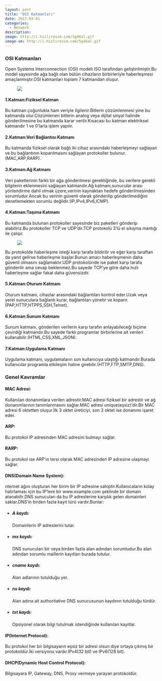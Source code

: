 ```yaml
---
layout: post
title: "OSI Katmanları"
date: 2017-03-01
categories:
  - Network
description: 
image: http://i.hizliresim.com/5g46al.gif
image-sm: http://i.hizliresim.com/5g46al.gif
---
```


<h3>OSI Katmanları</h3>

<p>Open Systems Interconnection (OSI) modeli ISO tarafından geliştirilmiştir.Bu model sayesinde ağa bağlı olan bütün cihazların birbirleriyle haberleşmesi amaçlanmıştır.OSI katmanları toplam 7 katmandan oluşur.</p>

<figure>
  <img src="http://i.hizliresim.com/9QRZq5.gif"/>
</figure>

<h4>1.Katman:Fiziksel Katman</h4>
<p>Bu katman çoğunlukla ham veriyle ilgilenir.Bitlerin çözümlenmesi yine bu katmanda olur.Çözümlenen bitlerin analog veya dijital sinyal halinde gönderilmesine bu katmanda karar verilir.Kısacası bu katman elektriksel katmandır 1 ve 0’larla işlem yapılır.</p>

<h4>2.Katman:Veri Bağlantısı Katmanı</h4>
<p>Bu katmanda fiziksel olarak bağlı iki cihaz arasındaki haberleşmeyi sağlayan ve bu bağlantının koparılmasını sağlayan protokoller bulunur.(MAC,ARP,RARP).</p>

<h4>3.Katman:Ağ Katmanı</h4>
<p>Veri paketlerinin farklı bir ağa gönderilmesi gerektiğinde, bu verilere gerekli bilgilerin eklenmesini sağlayan katmandır.Ağ katmanı,sunucular arası yönlendirme dahil olmak üzere,verinin kaynaktan hedefe gönderilmesinden sorumludur.Ancak bu verinin güvenli olarak gönderilip gönderilmediğini denetlemekten sorumlu değildir.(IP,IPv4,IPv6,ICMP).</p>

<h4>4.Katman:Taşıma Katmanı</h4>
<p>Bu katmanda bulunan protokoller sayesinde biz paketleri gönderip alabiliriz.Bu protokoller TCP ve UDP’dir.TCP protokolü 3’lü el sıkışma mantığı ile çalışır.</p>

<figure>
  <img src="http://i.hizliresim.com/r3jz93.jpg"/>
</figure>

<p>Bu protokolde haberleşme isteği karşı tarafa bildirilir ve eğer karşı taraftan da yanıt gelirse haberleşme başlar.Bunun amacı haberleşmenin daha güvenli olmasını sağlamaktır.UDP protokolünde ise paket karşı tarafa gönderilir ama cevap beklenmez.Bu sayede TCP’ye göre daha hızlı haberleşme sağlar fakat daha güvensizdir.</p>

<h4>5.Katman:Oturum Katmanı</h4>
<p>Oturum katmanı, cihazlar arasındaki bağlantıları kontrol eder.Uzak veya yerel sunuculara bağlantı kurar, bağlantıları yönetir ve koparır.(PAP,HTTP,HTPPS,SSH,Telnet).</p>

<h4>6.Katman:Sunum Katmanı</h4>
<p>Sunum katmanı, gönderilen verilerin karşı tarafın anlayabileceği biçime çevirdiği katmandır.Bu sayede farklı programlar birbirlerine ait verileri kullanabilir.(HTML,CSS,XML,JSON).</p>

<h4>7.Katman:Uygulama Katmanı</h4>
<p>Uygulama katmanı, uygulamaların son kullanıcıya ulaştığı katmandır.Burada kullanıcılar programla etkileşim haline girebilir.(HTTP,FTP,SMTP,DNS).</p>

<h3>Genel Kavramlar</h3>

<p><h4>MAC Adresi:</h4>Kullanılan donanımlara verilen adrestir.MAC adresi fiziksel bir adrestir ve ağ donanımlarının tanımlanmasını sağlar.MAC adresi unique(eşsiz)’dir.Bir MAC adresi 6 oktetten oluşur.İlk 3 oktet üreticiyi, son 3 oktet ise donanımı işaret eder.</p>

<p><h4>ARP:</h4>Bu protokol IP adresinden MAC adresini bulmayı sağlar.</p>

<p><h4>RARP:</h4>Bu protokol ise ARP’ın tersi olarak MAC adresinden IP adresine ulaşmayı sağlar.</p>

<p><h4>DNS(Domain Name System):</h4>nternet ağını oluşturan her birim bir IP adresine sahiptir.Kullanıcaların kolay hatırlaması için bu IP’lere bir www.example.com şeklinde bir domain atanabilir.DNS sunucuları da bu IP adreslerine karşılık gelen domainleri saklar.DNS’in birden fazla kayıt türü vardır.Bunlar:</p>

<ul>
	<li><h5>A kaydı:</h5>Domainlerin IP adreslerini tutar.</li>
	<li><h5>mx kaydı:</h5>DNS sunucuları bir veya birden fazla alan adından sorumludur.Bu alan adından sorumlu maillerin kayıtları burada tutulur.</li>
	<li><h5>cname kaydı:</h5>Alan adlarının tutulduğu yer.</li>
	<li><h5>ns kaydı:</h5>Alan adına ait authoritative DNS sunucusunun kaydının tutulduğu türdür.</li>
	<li><h5>txt kaydı:</h5>Opsiyonel olarak bilgi tutulmak istendiğinde kullanılan kayıtlar.</li>
</ul>

<p><h4>IP(Internet Protocol):</h4>Bu protokol her bir bilgisayarın eşsiz bir adresi olsun diye ortaya çıkmış bir protokoldür.İki versiyonu vardır.IPv4(32 bit) ve IPv6(128 bit).</p>

<p><h4>DHCP(Dynamic Host Control Protocol):</h4>Bilgisayara IP, Gateway, DNS, Proxy vermeye yarayan protokoldür.</p>
